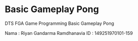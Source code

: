 # Basic Gameplay Pong
DTS FGA Game Programming Basic Gameplay Pong

Nama  : Riyan Gandarma Ramdhanavia
ID    : 149251970101-159
